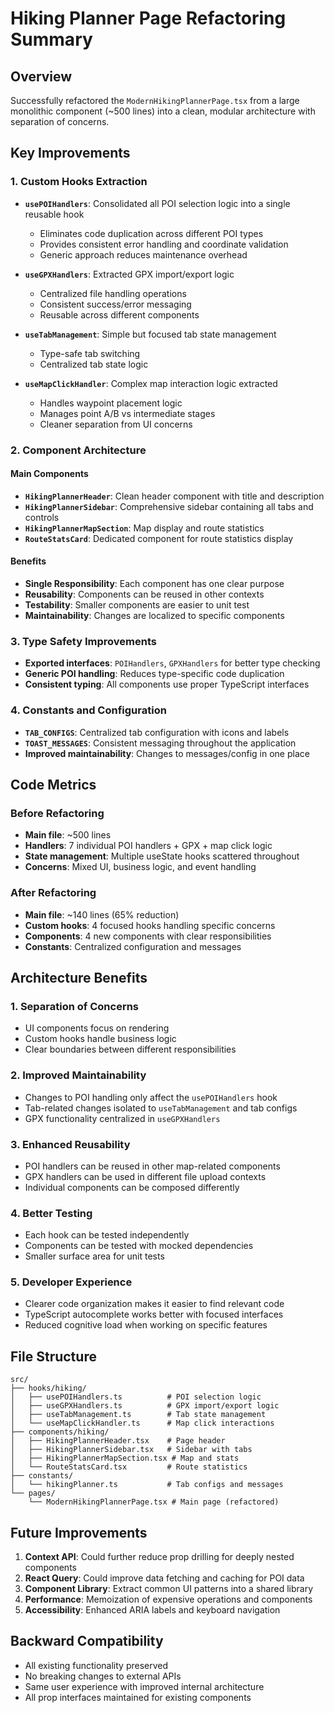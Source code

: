 # Hiking Planner Page Refactoring Summary

## Overview
Successfully refactored the `ModernHikingPlannerPage.tsx` from a large monolithic component (~500 lines) into a clean, modular architecture with separation of concerns.

## Key Improvements

### 1. **Custom Hooks Extraction**
- **`usePOIHandlers`**: Consolidated all POI selection logic into a single reusable hook
  - Eliminates code duplication across different POI types
  - Provides consistent error handling and coordinate validation
  - Generic approach reduces maintenance overhead

- **`useGPXHandlers`**: Extracted GPX import/export logic
  - Centralized file handling operations
  - Consistent success/error messaging
  - Reusable across different components

- **`useTabManagement`**: Simple but focused tab state management
  - Type-safe tab switching
  - Centralized tab state logic

- **`useMapClickHandler`**: Complex map interaction logic extracted
  - Handles waypoint placement logic
  - Manages point A/B vs intermediate stages
  - Cleaner separation from UI concerns

### 2. **Component Architecture**

#### Main Components
- **`HikingPlannerHeader`**: Clean header component with title and description
- **`HikingPlannerSidebar`**: Comprehensive sidebar containing all tabs and controls
- **`HikingPlannerMapSection`**: Map display and route statistics
- **`RouteStatsCard`**: Dedicated component for route statistics display

#### Benefits
- **Single Responsibility**: Each component has one clear purpose
- **Reusability**: Components can be reused in other contexts
- **Testability**: Smaller components are easier to unit test
- **Maintainability**: Changes are localized to specific components

### 3. **Type Safety Improvements**
- **Exported interfaces**: `POIHandlers`, `GPXHandlers` for better type checking
- **Generic POI handling**: Reduces type-specific code duplication
- **Consistent typing**: All components use proper TypeScript interfaces

### 4. **Constants and Configuration**
- **`TAB_CONFIGS`**: Centralized tab configuration with icons and labels
- **`TOAST_MESSAGES`**: Consistent messaging throughout the application
- **Improved maintainability**: Changes to messages/config in one place

## Code Metrics

### Before Refactoring
- **Main file**: ~500 lines
- **Handlers**: 7 individual POI handlers + GPX + map click logic
- **State management**: Multiple useState hooks scattered throughout
- **Concerns**: Mixed UI, business logic, and event handling

### After Refactoring
- **Main file**: ~140 lines (65% reduction)
- **Custom hooks**: 4 focused hooks handling specific concerns
- **Components**: 4 new components with clear responsibilities
- **Constants**: Centralized configuration and messages

## Architecture Benefits

### 1. **Separation of Concerns**
- UI components focus on rendering
- Custom hooks handle business logic
- Clear boundaries between different responsibilities

### 2. **Improved Maintainability**
- Changes to POI handling only affect the `usePOIHandlers` hook
- Tab-related changes isolated to `useTabManagement` and tab configs
- GPX functionality centralized in `useGPXHandlers`

### 3. **Enhanced Reusability**
- POI handlers can be reused in other map-related components
- GPX handlers can be used in different file upload contexts
- Individual components can be composed differently

### 4. **Better Testing**
- Each hook can be tested independently
- Components can be tested with mocked dependencies
- Smaller surface area for unit tests

### 5. **Developer Experience**
- Clearer code organization makes it easier to find relevant code
- TypeScript autocomplete works better with focused interfaces
- Reduced cognitive load when working on specific features

## File Structure

```
src/
├── hooks/hiking/
│   ├── usePOIHandlers.ts          # POI selection logic
│   ├── useGPXHandlers.ts          # GPX import/export logic
│   ├── useTabManagement.ts        # Tab state management
│   └── useMapClickHandler.ts      # Map click interactions
├── components/hiking/
│   ├── HikingPlannerHeader.tsx    # Page header
│   ├── HikingPlannerSidebar.tsx   # Sidebar with tabs
│   ├── HikingPlannerMapSection.tsx # Map and stats
│   └── RouteStatsCard.tsx         # Route statistics
├── constants/
│   └── hikingPlanner.ts           # Tab configs and messages
└── pages/
    └── ModernHikingPlannerPage.tsx # Main page (refactored)
```

## Future Improvements

1. **Context API**: Could further reduce prop drilling for deeply nested components
2. **React Query**: Could improve data fetching and caching for POI data
3. **Component Library**: Extract common UI patterns into a shared library
4. **Performance**: Memoization of expensive operations and components
5. **Accessibility**: Enhanced ARIA labels and keyboard navigation

## Backward Compatibility

- All existing functionality preserved
- No breaking changes to external APIs
- Same user experience with improved internal architecture
- All prop interfaces maintained for existing components

